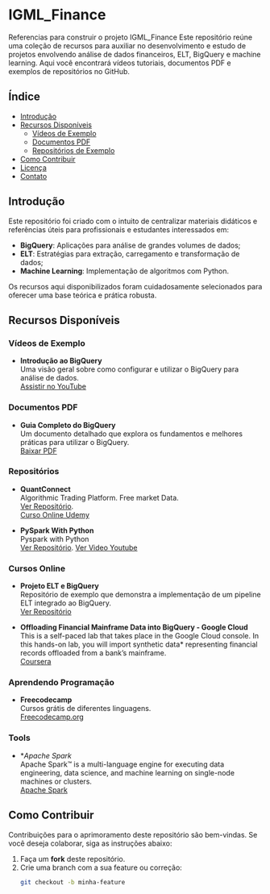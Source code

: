 # IGML_Finance
Referencias para construir o projeto IGML_Finance
Este repositório reúne uma coleção de recursos para auxiliar no desenvolvimento e estudo de projetos envolvendo análise de dados financeiros, ELT, BigQuery e machine learning. Aqui você encontrará vídeos tutoriais, documentos PDF e exemplos de repositórios no GitHub.

## Índice

- [Introdução](#introdução)
- [Recursos Disponíveis](#recursos-disponíveis)
  - [Vídeos de Exemplo](#vídeos-de-exemplo)
  - [Documentos PDF](#documentos-pdf)
  - [Repositórios de Exemplo](#repositórios-de-exemplo)
- [Como Contribuir](#como-contribuir)
- [Licença](#licença)
- [Contato](#contato)

## Introdução

Este repositório foi criado com o intuito de centralizar materiais didáticos e referências úteis para profissionais e estudantes interessados em:
- **BigQuery**: Aplicações para análise de grandes volumes de dados;
- **ELT**: Estratégias para extração, carregamento e transformação de dados;
- **Machine Learning**: Implementação de algoritmos com Python.

Os recursos aqui disponibilizados foram cuidadosamente selecionados para oferecer uma base teórica e prática robusta.

## Recursos Disponíveis

### Vídeos de Exemplo

- **Introdução ao BigQuery**  
  Uma visão geral sobre como configurar e utilizar o BigQuery para análise de dados.  
  [Assistir no YouTube](https://www.youtube.com/watch?v=EXEMPLO1)

### Documentos PDF

- **Guia Completo do BigQuery**  
  Um documento detalhado que explora os fundamentos e melhores práticas para utilizar o BigQuery.  
  [Baixar PDF](https://exemplo.com/guia-bigquery.pdf)

### Repositórios

- **QuantConnect**  
  Algorithmic Trading Platform.  Free market Data.  
  [Ver Repositório](https://github.com/QuantConnect).  
  [Curso Online Udemy](https://www.udemy.com/course/the-complete-course-on-coding-trading-bots-using-python/?couponCode=2021PM25)

- **PySpark With Python**  
  Pyspark with Python   
  [Ver Repositório](https://github.com/krishnaik06/Pyspark-With-Python). [Ver Video Youtube](https://www.youtube.com/watch?v=_C8kWso4ne4)
  

### Cursos Online

- **Projeto ELT e BigQuery**  
  Repositório de exemplo que demonstra a implementação de um pipeline ELT integrado ao BigQuery.  
  [Ver Repositório](https://github.com/exemplo/repo1)
  
- **Offloading Financial Mainframe Data into BigQuery - Google Cloud**  
 This is a self-paced lab that takes place in the Google Cloud console. In this hands-on lab, you will import synthetic data* representing financial records offloaded from a bank’s mainframe.   
  [Coursera](https://www.coursera.org/projects/googlecloud-offloading-financial-mainframe-data-into-bigquery-and-elastic-ybzf3)

### Aprendendo Programação  

- **Freecodecamp**  
  Cursos grátis de diferentes linguagens.  
  [Freecodecamp.org](https://www.freecodecamp.org)

### Tools

- **Apache Spark*  
  Apache Spark™ is a multi-language engine for executing data engineering, data science, and machine learning on single-node machines or clusters.  
  [Apache Spark](https://spark.apache.org/)


## Como Contribuir

Contribuições para o aprimoramento deste repositório são bem-vindas. Se você deseja colaborar, siga as instruções abaixo:

1. Faça um **fork** deste repositório.
2. Crie uma branch com a sua feature ou correção:
   ```bash
   git checkout -b minha-feature

